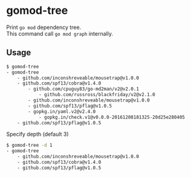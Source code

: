 # gomod-tree
Print `go mod` dependency tree.  
This command call `go mod graph` internally.

## Usage
```sh
$ gomod-tree
- gomod-tree
    - github.com/inconshreveable/mousetrap@v1.0.0
    - github.com/spf13/cobra@v1.4.0
        - github.com/cpuguy83/go-md2man/v2@v2.0.1
            - github.com/russross/blackfriday/v2@v2.1.0
        - github.com/inconshreveable/mousetrap@v1.0.0
        - github.com/spf13/pflag@v1.0.5
        - gopkg.in/yaml.v2@v2.4.0
            - gopkg.in/check.v1@v0.0.0-20161208181325-20d25e280405
    - github.com/spf13/pflag@v1.0.5
```
Specify depth (default 3)
```sh
$ gomod-tree -d 1
- gomod-tree
    - github.com/inconshreveable/mousetrap@v1.0.0
    - github.com/spf13/cobra@v1.4.0
    - github.com/spf13/pflag@v1.0.5
```
